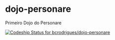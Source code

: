 dojo-personare
==============

Primeiro Dojo do Personare

[ ![Codeship Status for bcrodrigues/dojo-personare](https://codeship.io/projects/8d307430-4139-0132-89e0-46b07f4c7753/status)](https://codeship.io/projects/44119)
